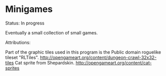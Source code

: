 Minigames
=========
Status:  In progress

Eventually a small collection of small games.

Attributions:

Part of the graphic tiles used in this program is the Public domain roguelike tileset "RLTiles".  http://opengameart.org/content/dungeon-crawl-32x32-tiles
Cat sprite from Shepardskin. http://opengameart.org/content/cat-sprites
